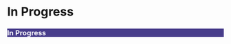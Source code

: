 # In Progress

<body><h3 style="background-color:darkslateblue;"><c style=color:white;">In Progress</h3></body>